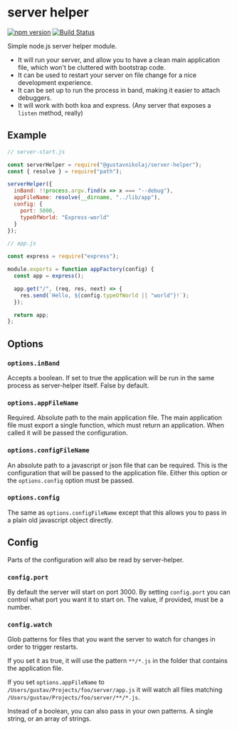 # server helper

[![npm version](https://badge.fury.io/js/%40gustavnikolaj%2Fserver-helper.svg)](https://www.npmjs.com/package/@gustavnikolaj/server-helper)
[![Build Status](https://travis-ci.com/gustavnikolaj/server-helper.svg?branch=master)](https://travis-ci.com/gustavnikolaj/server-helper)

Simple node.js server helper module.

- It will run your server, and allow you to have a clean main application file,
  which won't be cluttered with bootstrap code.
- It can be used to restart your server on file change for a nice development
  experience.
- It can be set up to run the process in band, making it easier to attach
  debuggers.
- It will work with both koa and express. (Any server that exposes a `listen`
  method, really)

## Example

```js
// server-start.js

const serverHelper = require("@gustavnikolaj/server-helper");
const { resolve } = require("path");

serverHelper({
  inBand: !!process.argv.find(x => x === "--debug"),
  appFileName: resolve(__dirname, "../lib/app"),
  config: {
    port: 5000,
    typeOfWorld: "Express-world"
  }
});
```

```js
// app.js

const express = require("express");

module.exports = function appFactory(config) {
  const app = express();

  app.get("/", (req, res, next) => {
    res.send(`Hello, ${config.typeOfWorld || "world"}!`);
  });

  return app;
};
```

## Options

### `options.inBand`

Accepts a boolean. If set to true the application will be run in the same
process as server-helper itself. False by default.

### `options.appFileName`

Required. Absolute path to the main application file. The main application
file must export a single function, which must return an application. When
called it will be passed the configuration.

### `options.configFileName`

An absolute path to a javascript or json file that can be required. This is the
configuration that will be passed to the application file. Either this option
or the `options.config` option must be passed.

### `options.config`

The same as `options.configFileName` except that this allows you to pass in a
plain old javascript object directly.

## Config

Parts of the configuration will also be read by server-helper.

### `config.port`

By default the server will start on port 3000. By setting `config.port` you can
control what port you want it to start on. The value, if provided, must be a
number.

### `config.watch`

Glob patterns for files that you want the server to watch for changes in order
to trigger restarts.

If you set it as true, it will use the pattern `**/*.js` in the folder that
contains the application file.

If you set `options.appFileName` to `/Users/gustav/Projects/foo/server/app.js`
it will watch all files matching `/Users/gustav/Projects/foo/server/**/*.js`.

Instead of a boolean, you can also pass in your own patterns. A single string,
or an array of strings.
